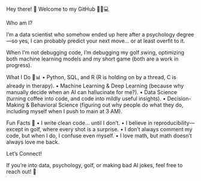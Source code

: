 Hey there! 👋 Welcome to my GitHub 🏌️‍♂️💻

Who am I?

I’m a data scientist who somehow ended up here after a psychology degree—so yes, I can probably predict your next move… or at least overfit to it.

When I’m not debugging code, I’m debugging my golf swing, optimizing both machine learning models and my short game (both are a work in progress).

What I Do 🧠📊
	•	Python, SQL, and R (R is holding on by a thread, C is already in therapy).
	•	Machine Learning & Deep Learning (because why manually decide when an AI can hallucinate for me?).
	•	Data Science (turning coffee into code, and code into mildly useful insights).
	•	Decision-Making & Behavioral Science (figuring out why people do what they do, including myself when I push to main at 3 AM).

Fun Facts 🎉
	•	I write clean code… until I don’t.
	•	I believe in reproducibility—except in golf, where every shot is a surprise.
	•	I don’t always comment my code, but when I do, I confuse even myself.
	•	I love math, but math doesn’t always love me back.

Let’s Connect!

If you’re into data, psychology, golf, or making bad AI jokes, feel free to reach out! 🚀

<!---
IamusuOkamoto/IamusuOkamoto is a ✨ special ✨ repository because its `README.md` (this file) appears on your GitHub profile.
You can click the Preview link to take a look at your changes.
--->
